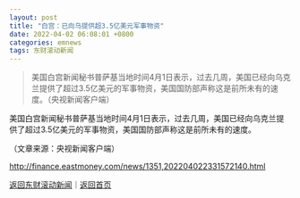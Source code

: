 ```yaml
---
layout: post
title: "白宫：已向乌提供超3.5亿美元军事物资"
date: 2022-04-02 06:08:01 +0800
categories: emnews
tags: 东财滚动新闻
---
```

> 美国白宫新闻秘书普萨基当地时间4月1日表示，过去几周，美国已经向乌克兰提供了超过3.5亿美元的军事物资，美国国防部声称这是前所未有的速度。（央视新闻客户端）

<p>美国白宫新闻秘书普萨基当地时间4月1日表示，过去几周，美国已经向乌克兰提供了超过3.5亿美元的军事物资，美国国防部声称这是前所未有的速度。</p><p class="em_media">（文章来源：央视新闻客户端）</p>

<http://finance.eastmoney.com/news/1351,202204022331572140.html>

[返回东财滚动新闻](//finews.withounder.com/emnews/)｜[返回首页](//finews.withounder.com/)